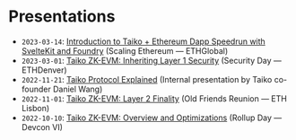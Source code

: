 # Presentations

- `2023-03-14`: [Introduction to Taiko + Ethereum Dapp Speedrun with SvelteKit and Foundry](https://youtu.be/mgSBhreBQWA) (Scaling Ethereum — ETHGlobal)
- `2023-03-01`: [Taiko ZK-EVM: Inheriting Layer 1 Security](https://hackmd.io/@taikolabs/BkWoN0nRi) (Security Day — ETHDenver)
- `2022-11-21`: [Taiko Protocol Explained](https://youtu.be/YUSCAFZRDqg) (Internal presentation by Taiko co-founder Daniel Wang)
- `2022-11-01`: [Taiko ZK-EVM: Layer 2 Finality](https://hackmd.io/@taikolabs/HkN7GR64i) (Old Friends Reunion — ETH Lisbon)
- `2022-10-10`: [Taiko ZK-EVM: Overview and Optimizations](https://hackmd.io/@taikolabs/S1haywHIj) (Rollup Day — Devcon VI)
